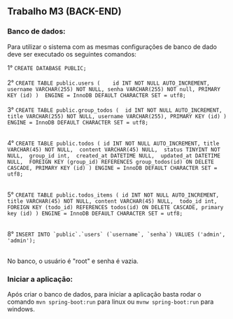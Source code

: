 ## Trabalho M3 (BACK-END)

### Banco de dados: 

Para utilizar o sistema com as mesmas configurações de banco de dado deve ser executado os seguintes comandos: <br/> 

1° ```CREATE DATABASE PUBLIC; ```<br/><br/>
2° ```CREATE TABLE public.users (	
      id INT NOT NULL AUTO_INCREMENT, 
      username VARCHAR(255) NOT NULL,
      senha VARCHAR(255) NOT null,
      PRIMARY KEY (id) )  ENGINE = InnoDB DEFAULT CHARACTER SET = utf8;```<br/><br/>
3° ```CREATE TABLE public.group_todos ( 
      id INT NOT NULL AUTO_INCREMENT, 
      title VARCHAR(255) NOT NULL,
      username VARCHAR(255),
      PRIMARY KEY (id) ) ENGINE = InnoDB DEFAULT CHARACTER SET = utf8;```<br/><br/>

4° ```CREATE TABLE public.todos (
	id INT NOT NULL AUTO_INCREMENT,
	title VARCHAR(45) NOT NULL, 
	content VARCHAR(45) NULL, 
	status TINYINT NOT NULL, 
	group_id int, 
	created_at DATETIME NULL, 
	updated_at DATETIME NULL, 
	FOREIGN KEY (group_id) REFERENCES group_todos(id)
	ON DELETE CASCADE,
	PRIMARY KEY (id)
) ENGINE = InnoDB DEFAULT CHARACTER SET = utf8;```<br/><br/>

5° ```CREATE TABLE public.todos_items (
 	id INT NOT NULL AUTO_INCREMENT,
	title VARCHAR(45) NOT NULL,
	content VARCHAR(45) NULL, 
	todo_id int, 
	FOREIGN KEY (todo_id) REFERENCES todos(id)
	ON DELETE CASCADE,
	primary key (id)
) ENGINE = InnoDB DEFAULT CHARACTER SET = utf8;```<br/><br/>

8° ```INSERT INTO `public`.`users` (`username`, `senha`) VALUES ('admin', 'admin');```<br/><br/>
       
No banco, o usuário é "root" e senha é vazia.

### Iniciar a aplicação:
Após criar o banco de dados, 
para iniciar a aplicação basta rodar o comando `mvn spring-boot:run` para 
linux ou `mvnw spring-boot:run` para windows.

